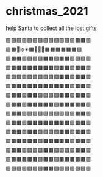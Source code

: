 # christmas_2021
help Santa to collect all the lost gifts

:green_square::green_square::green_square::green_square::green_square::green_square::green_square::green_square::green_square::green_square::green_square::green_square::green_square::brown_square::brown_square::green_square:<br>
:green_square::brown_square::large_orange_diamond::sparkle::eight_pointed_black_star::brown_square::red_circle::sparkler::sparkles::brown_square::brown_square::brown_square::brown_square::brown_square::brown_square::green_square:<br>
:green_square::brown_square::brown_square::green_square::green_square::green_square::green_square::brown_square::brown_square::green_square::brown_square::brown_square::green_square::green_square::green_square::green_square:<br>
:green_square::brown_square::brown_square::brown_square::brown_square::brown_square::brown_square::brown_square::brown_square::green_square::brown_square::brown_square::green_square::brown_square::brown_square::green_square:<br>
:green_square::green_square::green_square::green_square::green_square::green_square::green_square::green_square::green_square::green_square::brown_square::brown_square::green_square::brown_square::brown_square::green_square:<br>
:green_square::brown_square::brown_square::brown_square::brown_square::brown_square::brown_square::brown_square::brown_square::brown_square::brown_square::brown_square::green_square::brown_square::brown_square::green_square:<br>
:green_square::brown_square::brown_square::green_square::brown_square::brown_square::green_square::green_square::green_square::green_square::brown_square::brown_square::green_square::brown_square::brown_square::green_square:<br>
:green_square::brown_square::brown_square::green_square::brown_square::brown_square::brown_square::brown_square::brown_square::green_square::brown_square::brown_square::brown_square::brown_square::brown_square::green_square:<br>
:green_square::brown_square::brown_square::green_square::green_square::green_square::green_square::green_square::green_square::green_square::green_square::green_square::green_square::brown_square::brown_square::green_square:<br>
:green_square::brown_square::brown_square::green_square::brown_square::brown_square::brown_square::brown_square::brown_square::brown_square::brown_square::brown_square::green_square::brown_square::brown_square::green_square:<br>
:green_square::brown_square::brown_square::green_square::brown_square::brown_square::green_square::green_square::green_square::green_square::brown_square::brown_square::green_square::brown_square::brown_square::green_square:<br>
:green_square::brown_square::brown_square::brown_square::brown_square::brown_square::green_square::brown_square::brown_square::brown_square::brown_square::brown_square::green_square::brown_square::brown_square::green_square:<br>
:green_square::brown_square::brown_square::green_square::green_square::green_square::green_square::brown_square::brown_square::green_square::green_square::green_square::green_square::brown_square::brown_square::green_square:<br>
:green_square::brown_square::brown_square::brown_square::brown_square::brown_square::green_square::brown_square::brown_square::green_square::brown_square::brown_square::brown_square::brown_square::brown_square::green_square:<br>
:green_square::green_square::green_square::green_square::green_square::green_square::green_square::brown_square::brown_square::green_square::green_square::green_square::green_square::green_square::green_square::green_square:<br>
